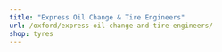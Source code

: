 ```yaml
---
title: "Express Oil Change & Tire Engineers"
url: /oxford/express-oil-change-and-tire-engineers/
shop: tyres
---
```

